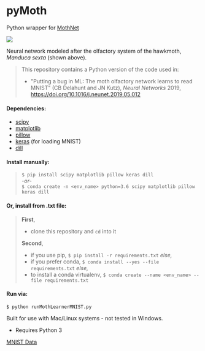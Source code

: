 # pyMoth
Python wrapper for [MothNet](https://github.com/charlesDelahunt/PuttingABugInML)

<img src='https://upload.wikimedia.org/wikipedia/commons/thumb/b/ba/Manduca_brasiliensis_MHNT_CUT_2010_0_12_Boca_de_Mato%2C_Cochoeiras_de_Macacu%2C_rio_de_Janeiro_blanc.jpg/320px-Manduca_brasiliensis_MHNT_CUT_2010_0_12_Boca_de_Mato%2C_Cochoeiras_de_Macacu%2C_rio_de_Janeiro_blanc.jpg'>

Neural network modeled after the olfactory system of the hawkmoth, _Manduca sexta_ (shown above).
> This repository contains a Python version of the code used in:
> - "Putting a bug in ML: The moth olfactory network learns to read MNIST" (CB Delahunt and JN Kutz), _Neural Networks_ 2019, https://doi.org/10.1016/j.neunet.2019.05.012

#### Dependencies:
- [scipy](https://www.scipy.org/)
- [matplotlib](https://matplotlib.org/)
- [pillow](https://pillow.readthedocs.io/en/stable/)
- [keras](https://keras.io/) (for loading MNIST)
- [dill](https://pypi.org/project/dill/)

#### Install manually:  
> `$ pip install scipy matplotlib pillow keras dill`  
> *-or-*  
> `$ conda create -n <env_name> python=3.6 scipy matplotlib pillow keras dill`  

#### Or, install from .txt file:  
> **First**, 
> - clone this repository and `cd` into it  
>
> **Second**, 
> - if you use pip, `$ pip install -r requirements.txt` *else,*   
> - if you prefer conda, `$ conda install --yes --file requirements.txt` *else,* 
> - to install a conda virtualenv, `$ conda create --name <env_name> --file requirements.txt`  

#### Run via:
`$ python runMothLearnerMNIST.py`

Built for use with Mac/Linux systems - not tested in Windows.
- Requires Python 3

[MNIST Data](http://yann.lecun.com/exdb/mnist/)
